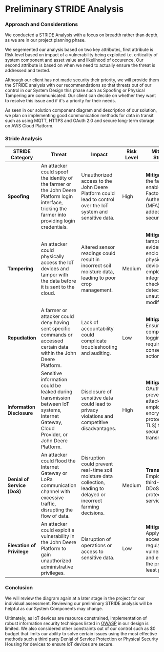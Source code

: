 # Preliminary STRIDE Analysis

### Approach and Considerations

We conducted a STRIDE Analysis with a focus on breadth rather than depth, as we are in our project planning phase.

We segemented our analysis based on two key attributes, first attribute is Risk level based on impact of a vulnerability being exploited i.e. criticality of system component and asset value and likelihood of occurence. Our second attribute is based on when we need to actually ensure the threat is addressed and tested. 

Although our client has not made security their priority, we will provide them the STRIDE analysis with our recommendations so that threats out of our control in our System Design this phase such as Spoofing or Physical Tampering are communicated. Our client can decide on whether they want to resolve this issue and if it's a priority for their needs.

As seen in our solution component diagram and description of our solution, we plan on implementing good communication methods for data in transit such as using MQTT, HTTPS and OAuth 2.0 and secure long-term storage on AWS Cloud Platform.

### Stride Analysis

| **STRIDE Category**     | **Threat**                                                                                                                                             | **Impact**                                                                                                                 | **Risk Level** | **Mitigation Strategy**                                                                                                                                                       | **When to Address/Test**               |
|-------------------------|--------------------------------------------------------------------------------------------------------------------------------------------------------|----------------------------------------------------------------------------------------------------------------------------|----------------|-------------------------------------------------------------------------------------------------------------------------------------------------------------------------------|-----------------------------------|
| **Spoofing**            | An attacker could spoof the identity of the farmer or the John Deere Platform login interface, tricking the farmer into providing login credentials.    | Unauthorized access to the John Deere Platform could lead to control over the IoT system and sensitive data.               | High           | **Mitigate** - Ask the farmer to enable Multi-Factor Authentication (MFA) for added security.                                                                                 | **Current Phase**         |
| **Tampering**           | An attacker could physically access the IoT devices and tamper with the data before it is sent to the cloud.                                            | Altered sensor readings could result in incorrect soil moisture data, leading to poor crop management.                     | Medium         | **Mitigate** - Use tamper-evident enclosures for physical devices and employ data integrity checks to detect unauthorized modifications.                                       | **Future Phase**                     |
| **Repudiation**         | A farmer or attacker could deny having sent specific commands or accessed certain data within the John Deere Platform.                                  | Lack of accountability could complicate troubleshooting and auditing.                                                      | Low            | **Mitigate** - Ensure comprehensive logging and require user consent for actions.                                                                                              | **Future Phase**                     |
| **Information Disclosure** | Sensitive information could be leaked during transmission between IoT systems, Internet Gateway, Cloud Provider, or John Deere Platform.               | Disclosure of sensitive data could lead to privacy violations and competitive disadvantages.                               | High           | **Mitigate** - Use OAuth 2.0 to prevent MITM attacks, and employ strong encryption protocols (e.g., TLS) for secure data transmission.                                        | **Current Phase**         |
| **Denial of Service (DoS)** | An attacker could flood the Internet Gateway or LoRa communication channel with excessive traffic, disrupting the flow of data.                        | Disruption could prevent real-time soil moisture data collection, leading to delayed or incorrect farming decisions.       | Medium         | **Transfer** - Employ a third-party DDoS protection service.                                                                                                                    | **Current Phase**  |
| **Elevation of Privilege** | An attacker could exploit a vulnerability in the John Deere Platform to gain unauthorized administrative privileges.                                   | Disruption of operations or access to sensitive data.                                                                      | Low            | **Mitigate** - Apply strict access control, regularly patch vulnerabilities, and enforce the principle of least privilege.                                                     | **Current Phase**         |

### Conclusion
We will review the diagram again at a later stage in the project for our individual assessment. Reviewing our preliminary STRIDE analysis will be helpful as our System Components may change. 

Ultimately, as IoT devices are resource constrained, implementation of robust information security techniques listed in [OWASP](https://owasp.org/www-community/Threat_Modeling_Process) in our design is limited. We also considered other constraints out of our control such as $0 budget that limits our ability to solve certain issues using the most effective methods such a third party Denial of Service Protection or Physical Security Housing for devices to ensure IoT devices are secure.